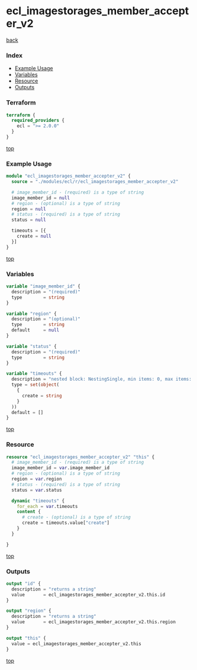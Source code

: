 # ecl_imagestorages_member_accepter_v2

[back](../ecl.md)

### Index

- [Example Usage](#example-usage)
- [Variables](#variables)
- [Resource](#resource)
- [Outputs](#outputs)

### Terraform

```terraform
terraform {
  required_providers {
    ecl = ">= 2.0.0"
  }
}
```

[top](#index)

### Example Usage

```terraform
module "ecl_imagestorages_member_accepter_v2" {
  source = "./modules/ecl/r/ecl_imagestorages_member_accepter_v2"

  # image_member_id - (required) is a type of string
  image_member_id = null
  # region - (optional) is a type of string
  region = null
  # status - (required) is a type of string
  status = null

  timeouts = [{
    create = null
  }]
}
```

[top](#index)

### Variables

```terraform
variable "image_member_id" {
  description = "(required)"
  type        = string
}

variable "region" {
  description = "(optional)"
  type        = string
  default     = null
}

variable "status" {
  description = "(required)"
  type        = string
}

variable "timeouts" {
  description = "nested block: NestingSingle, min items: 0, max items: 0"
  type = set(object(
    {
      create = string
    }
  ))
  default = []
}
```

[top](#index)

### Resource

```terraform
resource "ecl_imagestorages_member_accepter_v2" "this" {
  # image_member_id - (required) is a type of string
  image_member_id = var.image_member_id
  # region - (optional) is a type of string
  region = var.region
  # status - (required) is a type of string
  status = var.status

  dynamic "timeouts" {
    for_each = var.timeouts
    content {
      # create - (optional) is a type of string
      create = timeouts.value["create"]
    }
  }

}
```

[top](#index)

### Outputs

```terraform
output "id" {
  description = "returns a string"
  value       = ecl_imagestorages_member_accepter_v2.this.id
}

output "region" {
  description = "returns a string"
  value       = ecl_imagestorages_member_accepter_v2.this.region
}

output "this" {
  value = ecl_imagestorages_member_accepter_v2.this
}
```

[top](#index)